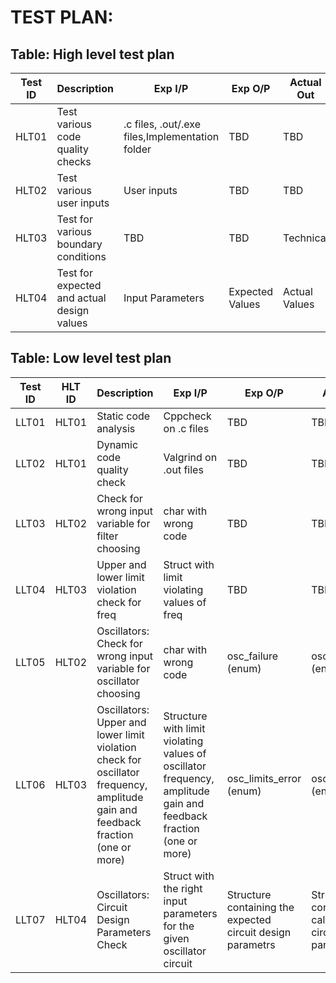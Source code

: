 # TEST PLAN:

## Table: High level test plan

| **Test ID** | **Description**                                              | **Exp I/P** | **Exp O/P** | **Actual Out** |**Type Of Test**  |    
|-------------|--------------------------------------------------------------|------------|-------------|----------------|------------------|
|HLT01     | Test various code quality checks | .c files, .out/.exe files,Implementation folder | TBD | TBD | Technical |
|HLT02     | Test various user inputs | User inputs | TBD | TBD | Scenario/Technical|
|HLT03     | Test for various boundary conditions | TBD | TBD | Technical |
|HLT04     | Test for expected and actual design values | Input Parameters | Expected Values | Actual Values | Technical |

## Table: Low level test plan

| **Test ID** | **HLT ID** | **Description**                                              | **Exp I/P** | **Exp O/P** | **Actual Out** |**Type Of Test**  |    
|-------------|-----|--------------------------------------------------------------|------------|-------------|----------------|------------------|
| LLT01  | HLT01 | Static code analysis | Cppcheck on .c files | TBD | TBD | Technical |
| LLT02  | HLT01 | Dynamic code quality check | Valgrind on .out files | TBD | TBD | Technical |
| LLT03  | HLT02 | Check for wrong input variable for filter choosing | char with wrong code | TBD | TBD | Scenario/Technical |
| LLT04  | HLT03 | Upper and lower limit violation check for freq | Struct with limit violating values of freq | TBD | TBD | Scenario/Technical |
| LLT05  | HLT02 | Oscillators: Check for wrong input variable for oscillator choosing  | char with wrong code | osc_failure (enum) | osc_failure (enum) | Scenario/Technical |
| LLT06  | HLT03 | Oscillators: Upper and lower limit violation check for oscillator frequency, amplitude gain and feedback fraction (one or more) | Structure with limit violating values of oscillator frequency, amplitude gain and feedback fraction (one or more) | osc_limits_error (enum) | osc_limits_error (enum) | Scenario/Technical |
| LLT07  | HLT04 | Oscillators: Circuit Design Parameters Check | Struct with the right input parameters for the given oscillator circuit | Structure containing the expected circuit design parametrs  | Structure containing the calculated circuit design parameters | Technical |
